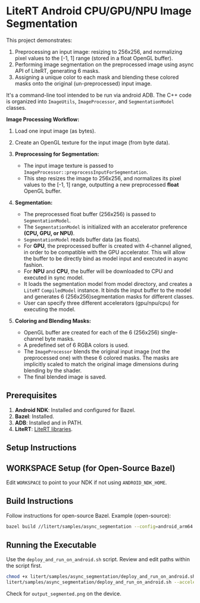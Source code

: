 
# LiteRT Android CPU/GPU/NPU Image Segmentation

This project demonstrates:

1.  Preprocessing an input image: resizing to 256x256, and normalizing pixel
values to the [-1, 1] range (stored in a float OpenGL buffer).
2.  Performing image segmentation on the preprocessed image using async API of
LiteRT, generating 6 masks.
3.  Assigning a unique color to each mask and blending these colored masks onto
the original (un-preprocessed) input image.

It's a command-line tool intended to be run via android ADB.
The C++ code is organized into `ImageUtils`, `ImageProcessor`, and
`SegmentationModel` classes.

**Image Processing Workflow:**

1.  Load one input image (as bytes).
2.  Create an OpenGL texture for the input image (from byte data).
3.  **Preprocessing for Segmentation:**
    * The input image texture is passed to `ImageProcessor::preprocessInputForSegmentation`.
    * This step resizes the image to 256x256, and normalizes its pixel values to
    the [-1, 1] range, outputting a new preprocessed **float** OpenGL buffer.
4.  **Segmentation:**
    * The preprocessed float buffer (256x256) is passed to `SegmentationModel`.
    * The `SegmentationModel` is initialized with an accelerator preference
      **(CPU, GPU, or NPU)**.
    * `SegmentationModel` reads buffer data (as floats).
    * For **GPU**, the preprocessed buffer is created with 4-channel aligned, in
      order to be compatible with the GPU accelerator. This will allow the
      buffer to be directly bind as model input and executed in async fashion.
    * For **NPU** and **CPU**, the buffer will be downloaded to CPU and executed
      in sync model.
    * It loads the segmentation model from model directory, and creates a
      `LiteRT` `CompiledModel` instance. It binds the input buffer to the
      model and generates 6 (256x256)segmentation masks for different classes.
    * User can specify three different accelerators (gpu/npu/cpu) for executing
      the model.

5.  **Coloring and Blending Masks:**
    * OpenGL buffer are created for each of the 6 (256x256) single-channel byte masks.
    * A predefined set of 6 RGBA colors is used.
    * The `ImageProcessor` blends the original input image (not the preprocessed
      one) with these 6 colored masks. The masks are implicitly scaled to match
      the original image dimensions during blending by the shader.
    * The final blended image is saved.

## Prerequisites

1.  **Android NDK**: Installed and configured for Bazel.
2.  **Bazel**: Installed.
3.  **ADB**: Installed and in PATH.
4.  **LiteRT**: [LiteRT libraries](https://github.com/google-ai-edge/LiteRT).

## Setup Instructions

## WORKSPACE Setup (for Open-Source Bazel)
Edit `WORKSPACE` to point to your NDK if not using `ANDROID_NDK_HOME`.

## Build Instructions
Follow instructions for open-source Bazel.
Example (open-source):
```bash
bazel build //litert/samples/async_segmentation --config=android_arm64
```

## Running the Executable
Use the `deploy_and_run_on_android.sh` script. Review and edit paths within the
script first.
```bash
chmod +x litert/samples/async_segmentation/deploy_and_run_on_android.sh
litert/samples/async_segmentation/deploy_and_run_on_android.sh --accelerator=gpu bazel-bin/
```

Check for `output_segmented.png` on the device.
